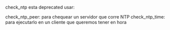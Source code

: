 check_ntp esta deprecated usar:

check_ntp_peer: para chequear un servidor que corre NTP
check_ntp_time: para ejecutarlo en un cliente que queremos tener en hora
